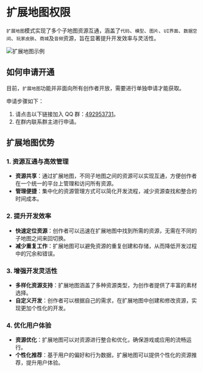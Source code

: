 # 扩展地图权限

`扩展地图`模式实现了多个子地图资源互通，涵盖了`代码`、`模型`、`图片`、`UI界面`、`数据空间`、`玩家皮肤`、`商城`及`音频`资源，旨在显著提升开发效率与灵活性。

![扩展地图示例](/QQ20241224-194636.png)

## 如何申请开通

目前，`扩展地图`功能并非面向所有创作者开放，需要进行单独申请才能获取。

申请步骤如下：

1. 请点击以下链接加入 QQ 群：[492953731](https://qm.qq.com/q/m0Ki5GqDBY)。
2. 在群内联系群主进行申请。

## 扩展地图优势

### 1. 资源互通与高效管理

- **资源共享**：通过扩展地图，不同子地图之间的资源可以实现互通，方便创作者在一个统一的平台上管理和访问所有资源。
- **管理便捷**：集中化的资源管理方式可以简化开发流程，减少资源查找和整合的时间成本。

### 2. 提升开发效率

- **快速定位资源**：创作者可以迅速在扩展地图中找到所需的资源，无需在不同的子地图之间来回切换。
- **减少重复工作**：扩展地图可以避免资源的重复创建和存储，从而降低开发过程中的冗余和错误。

### 3. 增强开发灵活性

- **多样化资源支持**：扩展地图涵盖了多种资源类型，为创作者提供了丰富的素材选择。
- **自定义开发**：创作者可以根据自己的需求，在扩展地图中创建和修改资源，实现更加个性化的开发。

### 4. 优化用户体验

- **资源优化**：扩展地图可以对资源进行整合和优化，确保游戏或应用的流畅运行。
- **个性化推荐**：基于用户的偏好和行为数据，扩展地图可以提供个性化的资源推荐，提升用户体验。

